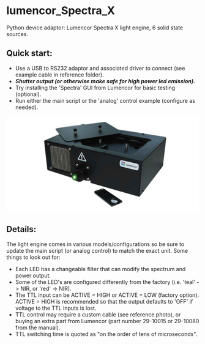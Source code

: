 # lumencor_Spectra_X
Python device adaptor: Lumencor Spectra X light engine, 6 solid state sources.
## Quick start:
- Use a USB to RS232 adaptor and associated driver to connect (see example cable in reference folder).
- ***Shutter output (or otherwise make safe for high power led emission).***
- Try installing the 'Spectra' GUI from Lumencor for basic testing (optional).
- Run either the main script or the 'analog' control example (configure as needed).

![social_preview](https://github.com/amsikking/lumencor_Spectra_X/blob/main/social_preview.png)

## Details:
The light engine comes in various models/configurations so be sure to update the main script (or analog control) to match the exact unit. Some things to look out for:
- Each LED has a changeable filter that can modify the spectrum and power output.
- Some of the LED's are configured differently from the factory (i.e. 'teal' -> NIR, or 'red' -> NIR).
- The TTL input can be ACTIVE = HIGH or ACTIVE = LOW (factory option). ACTIVE = HIGH is recommended so that the output defaults to 'OFF' if voltage to the TTL inputs is lost.
- TTL control may require a custom cable (see reference photo), or buying an extra part from Lumencor (part
number 29-10015 or 29-10080 from the manual).
- TTL switching time is quoted as "on the order of tens of microseconds".
